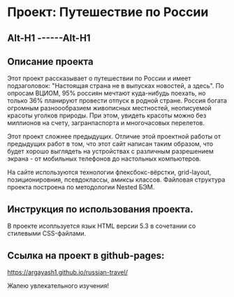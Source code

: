 # Проект: Путешествие по России
Alt-H1
------Alt-H1
------

## Описание проекта
Этот проект рассказывает о путешествии по России и имеет подзаголовок: "Настоящая страна не в выпусках новостей, а здесь". По опросам ВЦИОМ, 95% россиян мечтают куда-нибудь поехать, но только 36% планируют провести отпуск в родной стране. Россия богата огромным разноообразием живописных местностей, неописуемой красоты уголков природы. При этом, увидеть красоты можно без миллионов на счету, загранпаспорта и многочасовых перелетов.  

Этот проект сложнее предыдущих. Отличие этой проектной работы от предыдущих работ в том, что этот сайт написан таким образом, что будет хорошо выглядеть на устройствах с различным разрешением экрана - от мобильных телефонов до настольных компьютеров.

На сайте используются технологии флексбокс-вёрстки, grid-layout, позиционировния, псевдоклассы, амиксы классов. Файловая структура проекта построена по методологии Nested БЭМ. 


## Инструкция по использования проекта.  
В проекте исопльзуется язык HTML версии 5.3 в сочетании со стилевыми CSS-файлами.   

## Ссылка на проект в github-pages:
https://argayash1.github.io/russian-travel/

Жалею увлекательного изучения!
